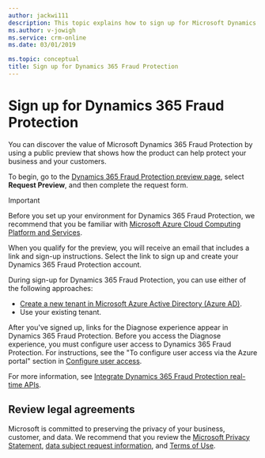 ```yaml
---
author: jackwi111
description: This topic explains how to sign up for Microsoft Dynamics 365 Fraud Protection.
ms.author: v-jowigh
ms.service: crm-online
ms.date: 03/01/2019

ms.topic: conceptual
title: Sign up for Dynamics 365 Fraud Protection
---
```


# Sign up for Dynamics 365 Fraud Protection

You can discover the value of Microsoft Dynamics 365 Fraud Protection by using a public preview that shows how the product can help protect your business and your customers.

To begin, go to the [Dynamics 365 Fraud Protection preview page](https://go.microsoft.com/fwlink/?linkid=2085136), select **Request Preview**, and then complete the request form.

> [!IMPORTANT]
> Before you set up your environment for Dynamics 365 Fraud Protection, we recommend that you be familiar with [Microsoft Azure Cloud Computing Platform and Services](https://azure.microsoft.com/).

When you qualify for the preview, you will receive an email that includes a link and sign-up instructions. Select the link to sign up and create your Dynamics 365 Fraud Protection account.

During sign-up for Dynamics 365 Fraud Protection, you can use either of the following approaches:

- [Create a new tenant in Microsoft Azure Active Directory (Azure AD)](https://docs.microsoft.com/azure/active-directory/fundamentals/active-directory-access-create-new-tenant).
- Use your existing tenant.

After you've signed up, links for the Diagnose experience appear in Dynamics 365 Fraud Protection. Before you access the Diagnose experience, you must configure user access to Dynamics 365 Fraud Protection. For instructions, see the "To configure user access via the Azure portal" section in [Configure user access](configure-user-access.md).

For more information, see [Integrate Dynamics 365 Fraud Protection real-time APIs](integrate-real-time-api.md).

## Review legal agreements

Microsoft is committed to preserving the privacy of your business, customer, and data. We recommend that you review the [Microsoft Privacy Statement](https://privacy.microsoft.com/privacystatement), [data subject request information](https://www.microsoft.com/trustcenter/privacy/gdpr/gdpr-overview), and [Terms of Use](https://www.microsoft.com/en-us/legal/intellectualproperty/copyright/default.aspx).
